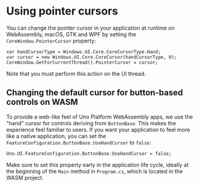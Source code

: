 # Using pointer cursors

You can change the pointer cursor in your application at runtime on WebAssembly, macOS, GTK and WPF by setting the `CoreWindow.PointerCursor` property:

```
var handCursorType = Windows.UI.Core.CoreCursorType.Hand;
var cursor = new Windows.UI.Core.CoreCursor(handCursorType, 0);
CoreWindow.GetForCurrentThread().PointerCursor = cursor;
```

Note that you must perform this action on the UI thread.

## Changing the default cursor for button-based controls on WASM

To provide a web-like feel of Uno Platform WebAssembly apps, we use the "hand" cursor for controls deriving from `ButtonBase`. This makes the experience feel familiar to users. If you want your application to feel more like a native application, you can set the `FeatureConfiguration.ButtonBase.UseHandCursor` to `false`:

```
Uno.UI.FeatureConfiguration.ButtonBase.UseHandCursor = false;
```

Make sure to set this property early in the application life cycle, ideally at the beginning of the `Main` method in `Program.cs`, which is located in the WASM project.